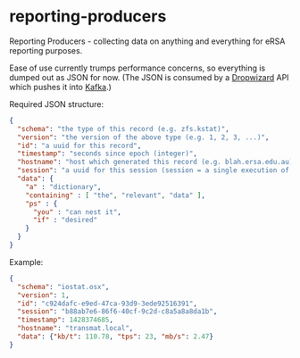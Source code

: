 # reporting-producers
Reporting Producers - collecting data on anything and everything for eRSA reporting purposes.

Ease of use currently trumps performance concerns, so everything is dumped out as JSON for now. (The JSON is consumed by a [Dropwizard](http://www.dropwizard.io) API which pushes it into [Kafka](http://kafka.apache.org).)

Required JSON structure:

```json
{
  "schema": "the type of this record (e.g. zfs.kstat)",
  "version": "the version of the above type (e.g. 1, 2, 3, ...)",
  "id": "a uuid for this record",
  "timestamp": "seconds since epoch (integer)",
  "hostname": "host which generated this record (e.g. blah.ersa.edu.au)",
  "session": "a uuid for this session (session = a single execution of the producer)",
  "data": {
    "a" : "dictionary",
    "containing" : [ "the", "relevant", "data" ],
    "ps" : {
      "you" : "can nest it",
      "if" : "desired"
    }
  }
}
```

Example:

```json
{
  "schema": "iostat.osx",
  "version": 1,
  "id": "c924dafc-e9ed-47ca-93d9-3ede92516391",
  "session": "b88ab7e6-86f6-40cf-9c2d-c8a5a8a8da1b",
  "timestamp": 1428374685,
  "hostname": "transmat.local",
  "data": {"kb/t": 110.78, "tps": 23, "mb/s": 2.47}
}
```
